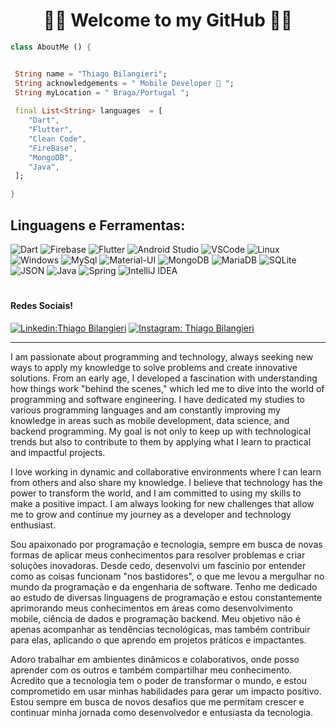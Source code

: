 <h1 align="center">
	🚀📱 Welcome to my GitHub 📱🚀
</h1>

```dart 
class AboutMe () {


 String name = "Thiago Bilangieri";
 String acknowledgements = " Mobile Developer 📱 ";
 String myLocation = " Braga/Portugal ";
 
 final List<String> languages  = [
    "Dart", 
    "Flutter", 
    "Clean Code", 
    "FireBase",
    "MongoDB",
    "Java",
 ];

}
```

## **Linguagens e Ferramentas:**  

![Dart](https://img.shields.io/badge/Dart-0175C2?style=for-the-badge&logo=dart&logoColor=white)
![Firebase](https://img.shields.io/badge/Firebase-F29D0C?style=for-the-badge&logo=firebase&logoColor=white)
![Flutter](https://img.shields.io/badge/Flutter-02569B?style=for-the-badge&logo=flutter&logoColor=white)
![Android Studio](https://img.shields.io/badge/Android_Studio-3DDC84?style=for-the-badge&logo=android-studio&logoColor=white)
![VSCode](https://img.shields.io/badge/VSCode-0078D4?style=for-the-badge&logo=visual%20studio%20code&logoColor=white)
![Linux](https://img.shields.io/badge/Linux-E34F26?style=for-the-badge&logo=linux&logoColor=black)
![Windows](https://img.shields.io/badge/Windows-017AD7?style=for-the-badge&logo=windows&logoColor=white)
![MySql](https://img.shields.io/badge/MySQL-005C84?style=for-the-badge&logo=mysql&logoColor=white)
![Material-UI](https://img.shields.io/badge/Material%20UI-007FFF?style=for-the-badge&logo=mui&logoColor=white)
![MongoDB](https://img.shields.io/badge/MongoDB-4EA94B?style=for-the-badge&logo=mongodb&logoColor=white)
![MariaDB](https://img.shields.io/badge/MariaDB-003545?style=for-the-badge&logo=mariadb&logoColor=white)
![SQLite](https://img.shields.io/badge/SQLite-07405E?style=for-the-badge&logo=sqlite&logoColor=white)
![JSON](https://img.shields.io/badge/json-5E5C5C?style=for-the-badge&logo=json&logoColor=white)
![Java](https://img.shields.io/badge/java-%23ED8B00.svg?style=for-the-badge&logo=openjdk&logoColor=white)
![Spring](https://img.shields.io/badge/spring-%236DB33F.svg?style=for-the-badge&logo=spring&logoColor=white)
![IntelliJ IDEA](https://img.shields.io/badge/IntelliJIDEA-000000.svg?style=for-the-badge&logo=intellij-idea&logoColor=white)

<h1>
</h1>


#### Redes Sociais!

[![Linkedin:Thiago Bilangieri](https://img.shields.io/badge/-Thiago-blue?style=flat-square&logo=Linkedin&logoColor=white&link=LINK-DO-SEU-LINKEDIN)](https://www.linkedin.com/in/thiagobilangieri/)
[![Instagram: Thiago Bilangieri ](https://img.shields.io/badge/-Thiago-DF0174?style=flat-square&logo=instagram&logoColor=white&link=LINK-DO-SEU-INSTAGRAM)](https://www.instagram.com/thiagobilan/)



***

I am passionate about programming and technology, always seeking new ways to apply my knowledge to solve problems and create innovative solutions. From an early age, I developed a fascination with understanding how things work "behind the scenes," which led me to dive into the world of programming and software engineering. I have dedicated my studies to various programming languages and am constantly improving my knowledge in areas such as mobile development, data science, and backend programming. My goal is not only to keep up with technological trends but also to contribute to them by applying what I learn to practical and impactful projects.

I love working in dynamic and collaborative environments where I can learn from others and also share my knowledge. I believe that technology has the power to transform the world, and I am committed to using my skills to make a positive impact. I am always looking for new challenges that allow me to grow and continue my journey as a developer and technology enthusiast.

Sou apaixonado por programação e tecnologia, sempre em busca de novas formas de aplicar meus conhecimentos para resolver problemas e criar soluções inovadoras. Desde cedo, desenvolvi um fascínio por entender como as coisas funcionam "nos bastidores", o que me levou a mergulhar no mundo da programação e da engenharia de software. Tenho me dedicado ao estudo de diversas linguagens de programação e estou constantemente aprimorando meus conhecimentos em áreas como desenvolvimento mobile, ciência de dados e programação backend. Meu objetivo não é apenas acompanhar as tendências tecnológicas, mas também contribuir para elas, aplicando o que aprendo em projetos práticos e impactantes.

Adoro trabalhar em ambientes dinâmicos e colaborativos, onde posso aprender com os outros e também compartilhar meu conhecimento. Acredito que a tecnologia tem o poder de transformar o mundo, e estou comprometido em usar minhas habilidades para gerar um impacto positivo. Estou sempre em busca de novos desafios que me permitam crescer e continuar minha jornada como desenvolvedor e entusiasta da tecnologia.




